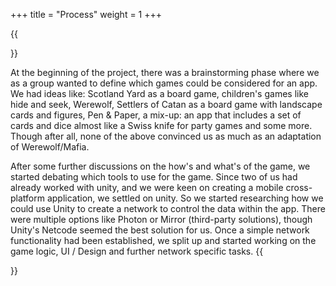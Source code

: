 +++
title = "Process"
weight = 1
+++

{{<section title="Process">}}

At the beginning of the project, there was a brainstorming phase where we as a group wanted to define which games could be considered for an app. 
We had ideas like: Scotland Yard as a board game, children's games like hide and seek, Werewolf, Settlers of Catan as a board game with landscape cards and figures, Pen & Paper, a mix-up: an app that includes a set of cards and dice almost like a Swiss knife for party games and some more. Though after all, none of the above convinced us as much as an adaptation of Werewolf/Mafia.


 After some further discussions on the how's and what's of the game, we started debating which tools to use for the game. Since two of us had already worked with unity, and we were keen on creating a mobile cross-platform application, we settled on unity. 
 So we started researching how we could use Unity to create a network to control the data within the app. There were multiple options like Photon or Mirror (third-party solutions), though Unity's Netcode seemed the best solution for us. 
Once a simple network functionality had been established, we split up and started working on the game logic, UI / Design and further network specific tasks. 
{{</section>}}
